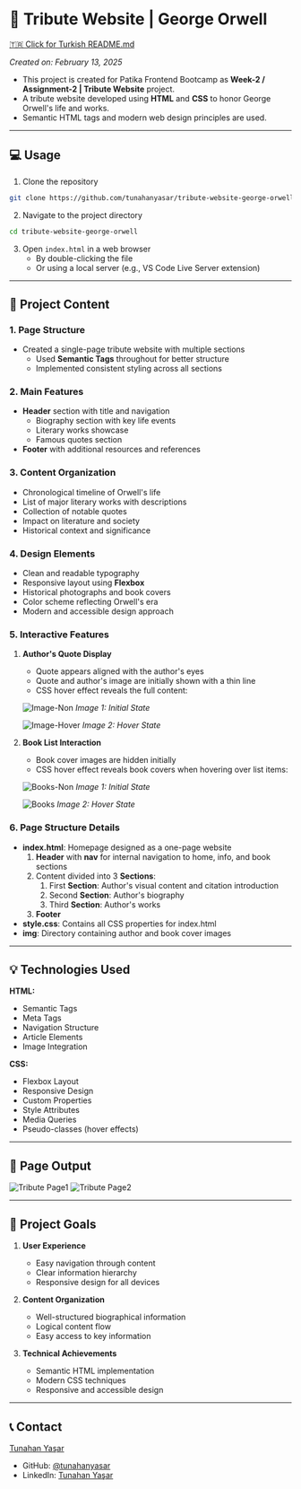 # :closed_book: Tribute Website | George Orwell

[🇹🇷 Click for Turkish README.md](./README.tr.md)

*Created on: February 13, 2025*

* This project is created for Patika Frontend Bootcamp as **Week-2 / Assignment-2 | Tribute Website** project.
* A tribute website developed using **HTML** and **CSS** to honor George Orwell's life and works.
* Semantic HTML tags and modern web design principles are used.

---

## :computer: Usage

1. Clone the repository
```bash
git clone https://github.com/tunahanyasar/tribute-website-george-orwell.git
```

2. Navigate to the project directory
```bash
cd tribute-website-george-orwell
```

3. Open `index.html` in a web browser
   - By double-clicking the file
   - Or using a local server (e.g., VS Code Live Server extension)

---

## 📜 Project Content

### 1. Page Structure
- Created a single-page tribute website with multiple sections
  - Used **Semantic Tags** throughout for better structure
  - Implemented consistent styling across all sections

### 2. Main Features
- **Header** section with title and navigation
  - Biography section with key life events
  - Literary works showcase
  - Famous quotes section
- **Footer** with additional resources and references

### 3. Content Organization
- Chronological timeline of Orwell's life
- List of major literary works with descriptions
- Collection of notable quotes
- Impact on literature and society
- Historical context and significance

### 4. Design Elements
- Clean and readable typography
- Responsive layout using **Flexbox**
- Historical photographs and book covers
- Color scheme reflecting Orwell's era
- Modern and accessible design approach

### 5. Interactive Features
1. **Author's Quote Display**
   - Quote appears aligned with the author's eyes
   - Quote and author's image are initially shown with a thin line
   - CSS hover effect reveals the full content:
   
   ![Image-Non](./img-page/image-non.png)
   *Image 1: Initial State*
   
   ![Image-Hover](./img-page/img-hover.png)
   *Image 2: Hover State*

2. **Book List Interaction**
   - Book cover images are hidden initially
   - CSS hover effect reveals book covers when hovering over list items:
   
   ![Books-Non](./img-page/books-non.png)
   *Image 1: Initial State*
   
   ![Books](./img-page/books-hover.png)
   *Image 2: Hover State*

### 6. Page Structure Details
- **index.html**: Homepage designed as a one-page website
  1. **Header** with **nav** for internal navigation to home, info, and book sections
  2. Content divided into 3 **Sections**:
     1. First **Section**: Author's visual content and citation introduction
     2. Second **Section**: Author's biography
     3. Third **Section**: Author's works
  3. **Footer**
- **style.css**: Contains all CSS properties for index.html
- **img**: Directory containing author and book cover images

---

## 💡 Technologies Used

**HTML:**
* Semantic Tags
* Meta Tags
* Navigation Structure
* Article Elements
* Image Integration

**CSS:**
* Flexbox Layout
* Responsive Design
* Custom Properties
* Style Attributes
* Media Queries
* Pseudo-classes (hover effects)

---

## 📸 Page Output

![Tribute Page1](./img-page/webpage.png)
![Tribute Page2](./img-page/webpage-2.png)

---

## 🎯 Project Goals

1. **User Experience**
   - Easy navigation through content
   - Clear information hierarchy
   - Responsive design for all devices

2. **Content Organization**
   - Well-structured biographical information
   - Logical content flow
   - Easy access to key information

3. **Technical Achievements**
   - Semantic HTML implementation
   - Modern CSS techniques
   - Responsive and accessible design

---

## 📞 Contact

[Tunahan Yaşar](https://github.com/tunahanyasar)

* GitHub: [@tunahanyasar](https://github.com/tunahanyasar)
* LinkedIn: [Tunahan Yaşar](https://www.linkedin.com/in/tunahan-yasar/)



